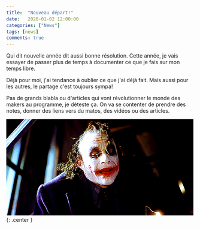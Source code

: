 ```yaml
---
title:  "Nouveau départ!"
date:   2020-01-02 12:00:00
categories: ["News"]
tags: [news]
comments: true
---
```


Qui dit nouvelle année dit aussi bonne résolution. Cette année, je vais essayer de passer plus de temps à documenter ce que je fais sur mon temps libre. 

Déjà pour moi, j'ai tendance à oublier ce que j'ai déjà fait. 
Mais aussi pour les autres, le partage c'est toujours sympa!

Pas de grands blabla ou d'articles qui vont révolutionner le monde des makers au programme, je déteste ça. 
On va se contenter de prendre des notes, donner des liens vers du matos, des vidéos ou des articles.

![Here we go](/images/2020/here_we_go.gif){: .center }
